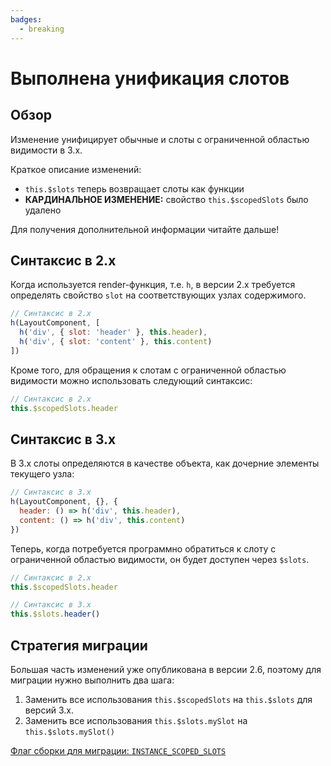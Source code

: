 ```yaml
---
badges:
  - breaking
---
```


# Выполнена унификация слотов <MigrationBadges :badges="$frontmatter.badges" />

## Обзор

Изменение унифицирует обычные и слоты с ограниченной областью видимости в 3.x.

Краткое описание изменений:

- `this.$slots` теперь возвращает слоты как функции
- **КАРДИНАЛЬНОЕ ИЗМЕНЕНИЕ:** свойство `this.$scopedSlots` было удалено

Для получения дополнительной информации читайте дальше!

## Синтаксис в 2.x

Когда используется render-функция, т.е. `h`, в версии 2.x требуется определять свойство `slot` на соответствующих узлах содержимого.

```js
// Синтаксис в 2.x
h(LayoutComponent, [
  h('div', { slot: 'header' }, this.header),
  h('div', { slot: 'content' }, this.content)
])
```

Кроме того, для обращения к слотам с ограниченной областью видимости можно использовать следующий синтаксис:

```js
// Синтаксис в 2.x
this.$scopedSlots.header
```

## Синтаксис в 3.x

В 3.x слоты определяются в качестве объекта, как дочерние элементы текущего узла:

```js
// Синтаксис в 3.x
h(LayoutComponent, {}, {
  header: () => h('div', this.header),
  content: () => h('div', this.content)
})
```

Теперь, когда потребуется программно обратиться к слоту с ограниченной областью видимости, он будет доступен через `$slots`.

```js
// Синтаксис в 2.x
this.$scopedSlots.header

// Синтаксис в 3.x
this.$slots.header()
```

## Стратегия миграции

Большая часть изменений уже опубликована в версии 2.6, поэтому для миграции нужно выполнить два шага:

1. Заменить все использования `this.$scopedSlots` на `this.$slots` для версий 3.x.
2. Заменить все использования `this.$slots.mySlot` на `this.$slots.mySlot()`

[Флаг сборки для миграции: `INSTANCE_SCOPED_SLOTS`](migration-build.md#конфигурация-совместимости)
